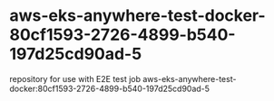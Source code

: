 # aws-eks-anywhere-test-docker-80cf1593-2726-4899-b540-197d25cd90ad-5
repository for use with E2E test job aws-eks-anywhere-test-docker:80cf1593-2726-4899-b540-197d25cd90ad-5
